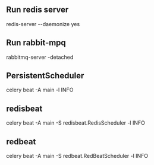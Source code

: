## Run redis server
redis-server --daemonize yes

## Run rabbit-mpq
rabbitmq-server -detached

## PersistentScheduler
celery beat -A main -l INFO

## redisbeat
celery beat -A main -S redisbeat.RedisScheduler -l INFO

## redbeat
celery beat -A main -S redbeat.RedBeatScheduler -l INFO
